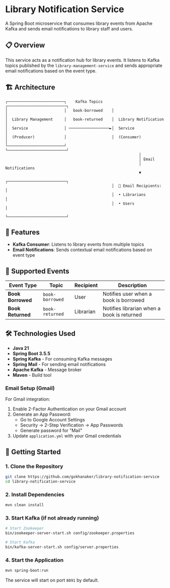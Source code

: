 # Library Notification Service

A Spring Boot microservice that consumes library events from Apache Kafka and sends email notifications to library staff and users.

## 📋 Overview

This service acts as a notification hub for library events. It listens to Kafka topics published by the `library-management-service` and sends appropriate email notifications based on the event type.

## 🏗️ Architecture

```
┌─────────────────────────┐    Kafka Topics    ┌──────────────────────────┐
│                         │   book-borrowed    │                          │
│  Library Management     │   book-returned    │  Library Notification    │
│  Service                │ ──────────────────►│  Service                 │
│  (Producer)             │                    │  (Consumer)              │
└─────────────────────────┘                    └──────────────────────────┘
                                                           │
                                                           │ Email
                                                           │ Notifications
                                                           ▼
                                               ┌──────────────────────────┐
                                               │  📧 Email Recipients:    │
                                               │  • Librarians           │
                                               │  • Users                 │
                                               └──────────────────────────┘
```

## 🚀 Features

- **Kafka Consumer**: Listens to library events from multiple topics
- **Email Notifications**: Sends contextual email notifications based on event type

## 📨 Supported Events

| Event Type        | Topic           | Recipient | Description                                |
| ----------------- | --------------- | --------- | ------------------------------------------ |
| **Book Borrowed** | `book-borrowed` | User      | Notifies user when a book is borrowed      |
| **Book Returned** | `book-returned` | Librarian | Notifies librarian when a book is returned |

## 🛠️ Technologies Used

- **Java 21**
- **Spring Boot 3.5.5**
- **Spring Kafka** - For consuming Kafka messages
- **Spring Mail** - For sending email notifications
- **Apache Kafka** - Message broker
- **Maven** - Build tool

### Email Setup (Gmail)

For Gmail integration:

1. Enable 2-Factor Authentication on your Gmail account
2. Generate an App Password:
   - Go to Google Account Settings
   - Security → 2-Step Verification → App Passwords
   - Generate password for "Mail"
3. Update `application.yml` with your Gmail credentials

## 🚀 Getting Started

### 1. Clone the Repository

```bash
git clone https://github.com/gokhanaker/library-notification-service
cd library-notification-service
```

### 2. Install Dependencies

```bash
mvn clean install
```

### 3. Start Kafka (if not already running)

```bash
# Start Zookeeper
bin/zookeeper-server-start.sh config/zookeeper.properties

# Start Kafka
bin/kafka-server-start.sh config/server.properties
```

### 4. Start the Application

```bash
mvn spring-boot:run
```

The service will start on port `8091` by default.
